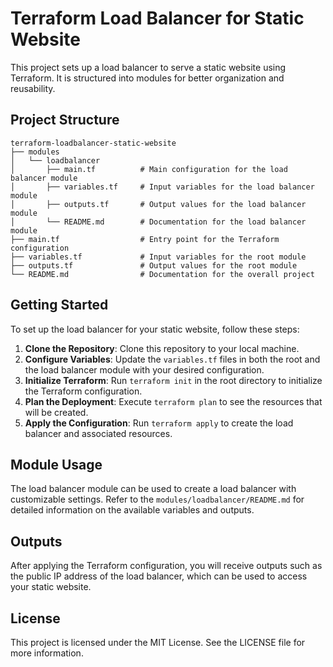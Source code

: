 # Terraform Load Balancer for Static Website

This project sets up a load balancer to serve a static website using Terraform. It is structured into modules for better organization and reusability.

## Project Structure

```
terraform-loadbalancer-static-website
├── modules
│   └── loadbalancer
│       ├── main.tf          # Main configuration for the load balancer module
│       ├── variables.tf     # Input variables for the load balancer module
│       ├── outputs.tf       # Output values for the load balancer module
│       └── README.md        # Documentation for the load balancer module
├── main.tf                  # Entry point for the Terraform configuration
├── variables.tf             # Input variables for the root module
├── outputs.tf               # Output values for the root module
└── README.md                # Documentation for the overall project
```

## Getting Started

To set up the load balancer for your static website, follow these steps:

1. **Clone the Repository**: Clone this repository to your local machine.
2. **Configure Variables**: Update the `variables.tf` files in both the root and the load balancer module with your desired configuration.
3. **Initialize Terraform**: Run `terraform init` in the root directory to initialize the Terraform configuration.
4. **Plan the Deployment**: Execute `terraform plan` to see the resources that will be created.
5. **Apply the Configuration**: Run `terraform apply` to create the load balancer and associated resources.

## Module Usage

The load balancer module can be used to create a load balancer with customizable settings. Refer to the `modules/loadbalancer/README.md` for detailed information on the available variables and outputs.

## Outputs

After applying the Terraform configuration, you will receive outputs such as the public IP address of the load balancer, which can be used to access your static website.

## License

This project is licensed under the MIT License. See the LICENSE file for more information.